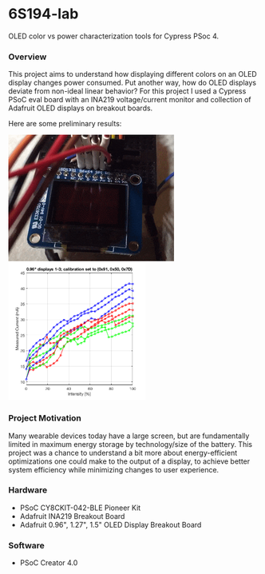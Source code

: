 # 6S194-lab
OLED color vs power characterization tools for Cypress PSoc 4.

### Overview
This project aims to understand how displaying different colors on an OLED display changes power consumed. Put another way, how do OLED displays deviate from non-ideal linear behavior? For this project I used a Cypress PSoC eval board with an INA219 voltage/current monitor and collection of Adafruit OLED displays on breakout boards.

Here are some preliminary results:

![TestCycle Demo](Analysis/TestCycleDemo.gif)
<img src="Analysis/TestCycleResults.png" alt="TestCycle Results" width="275">

### Project Motivation
Many wearable devices today have a large screen, but are fundamentally limited in maximum energy storage by technology/size of the battery. This project was a chance to understand a bit more about energy-efficient optimizations one could make to the output of a display, to achieve better system efficiency while minimizing changes to user experience.


### Hardware
- PSoC CY8CKIT-042-BLE Pioneer Kit
- Adafruit INA219 Breakout Board
- Adafruit 0.96", 1.27", 1.5" OLED Display Breakout Board

### Software
- PSoC Creator 4.0
